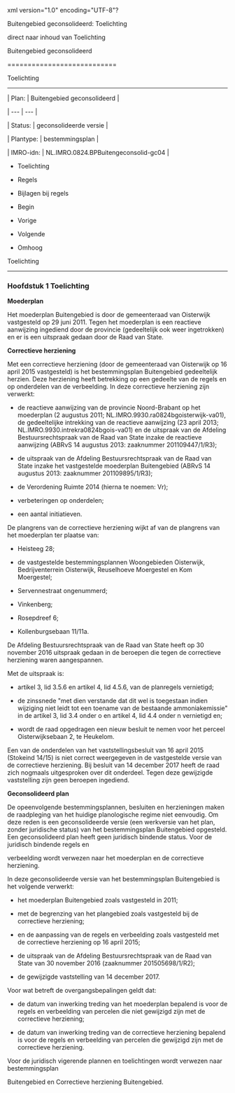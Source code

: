 xml version\="1\.0" encoding\="UTF\-8"?

Buitengebied geconsolideerd: Toelichting

direct naar inhoud van Toelichting

Buitengebied geconsolideerd

===========================

Toelichting

-----------

| Plan: | Buitengebied geconsolideerd |

| --- | --- |

| Status: | geconsolideerde versie |

| Plantype: | bestemmingsplan |

| IMRO\-idn: | NL.IMRO.0824\.BPBuitengeconsolid\-gc04 |

* Toelichting

* Regels

* Bijlagen bij regels

* Begin

* Vorige

* Volgende

* Omhoog

Toelichting

-----------

### Hoofdstuk 1 Toelichting

**Moederplan**

Het moederplan Buitengebied is door de gemeenteraad van Oisterwijk vastgesteld op 29 juni 2011\. Tegen het moederplan is een reactieve aanwijzing ingediend door de provincie (gedeeltelijk ook weer ingetrokken) en er is een uitspraak gedaan door de Raad van State.

**Correctieve herziening**

Met een correctieve herziening (door de gemeenteraad van Oisterwijk op 16 april 2015 vastgesteld) is het bestemmingsplan Buitengebied gedeeltelijk herzien. Deze herziening heeft betrekking op een gedeelte van de regels en op onderdelen van de verbeelding. In deze correctieve herziening zijn verwerkt:

* de reactieve aanwijzing van de provincie Noord\-Brabant op het moederplan (2 augustus 2011; NL.IMRO.9930\.ra0824bgoisterwijk\-va01\), de gedeeltelijke intrekking van de reactieve aanwijzing (23 april 2013; NL.IMRO.9930\.intrekra0824bgois\-va01\) en de uitspraak van de Afdeling Bestuursrechtspraak van de Raad van State inzake de reactieve aanwijzing (ABRvS 14 augustus 2013: zaaknummer 201109447/1/R3\);

* de uitspraak van de Afdeling Bestuursrechtspraak van de Raad van State inzake het vastgestelde moederplan Buitengebied (ABRvS 14 augustus 2013: zaaknummer 201109895/1/R3\);

* de Verordening Ruimte 2014 (hierna te noemen: Vr);

* verbeteringen op onderdelen;

* een aantal initiatieven.

De plangrens van de correctieve herziening wijkt af van de plangrens van het moederplan ter plaatse van:

* Heisteeg 28;

* de vastgestelde bestemmingsplannen Woongebieden Oisterwijk, Bedrijventerrein Oisterwijk, Reuselhoeve Moergestel en Kom Moergestel;

* Servennestraat ongenummerd;

* Vinkenberg;

* Rosepdreef 6;

* Kollenburgsebaan 11/11a.

De Afdeling Bestuursrechtspraak van de Raad van State heeft op 30 november 2016 uitspraak gedaan in de beroepen die tegen de correctieve herziening waren aangespannen.

Met de uitspraak is:

* artikel 3, lid 3\.5\.6 en artikel 4, lid 4\.5\.6, van de planregels vernietigd;

* de zinssnede "met dien verstande dat dit wel is toegestaan indien wijziging niet leidt tot een toename van de bestaande ammoniakemissie" in de artikel 3, lid 3\.4 onder o en artikel 4, lid 4\.4 onder n vernietigd en;

* wordt de raad opgedragen een nieuw besluit te nemen voor het perceel Oisterwijksebaan 2, te Heukelom.

Een van de onderdelen van het vaststellingsbesluit van 16 april 2015 (Stokeind 14/15\) is niet correct weergegeven in de vastgestelde versie van de correctieve herziening. Bij besluit van 14 december 2017 heeft de raad zich nogmaals uitgesproken over dit onderdeel. Tegen deze gewijzigde vaststelling zijn geen beroepen ingediend.

**Geconsolideerd plan**

De opeenvolgende bestemmingsplannen, besluiten en herzieningen maken de raadpleging van het huidige planologische regime niet eenvoudig. Om deze reden is een geconsolideerde versie (een werkversie van het plan, zonder juridische status) van het bestemmingsplan Buitengebied opgesteld. Een geconsolideerd plan heeft geen juridisch bindende status. Voor de juridisch bindende regels en

verbeelding wordt verwezen naar het moederplan en de correctieve herziening.

In deze geconsolideerde versie van het bestemmingsplan Buitengebied is het volgende verwerkt:

* het moederplan Buitengebied zoals vastgesteld in 2011;

* met de begrenzing van het plangebied zoals vastgesteld bij de correctieve herziening;

* en de aanpassing van de regels en verbeelding zoals vastgesteld met de correctieve herziening op 16 april 2015;

* de uitspraak van de Afdeling Bestuursrechtspraak van de Raad van State van 30 november 2016 (zaaknummer 201505698/1/R2\);

* de gewijzigde vaststelling van 14 december 2017\.

Voor wat betreft de overgangsbepalingen geldt dat:

* de datum van inwerking treding van het moederplan bepalend is voor de regels en verbeelding van percelen die niet gewijzigd zijn met de correctieve herziening;

* de datum van inwerking treding van de correctieve herziening bepalend is voor de regels en verbeelding van percelen die gewijzigd zijn met de correctieve herziening.

Voor de juridisch vigerende plannen en toelichtingen wordt verwezen naar bestemmingsplan

Buitengebied  en Correctieve herziening Buitengebied.